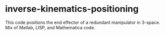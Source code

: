 # inverse-kinematics-positioning
This code positions the end effector of a redundant manipulator in 3-space. Mix of Matlab, LISP, and Mathematica code.
